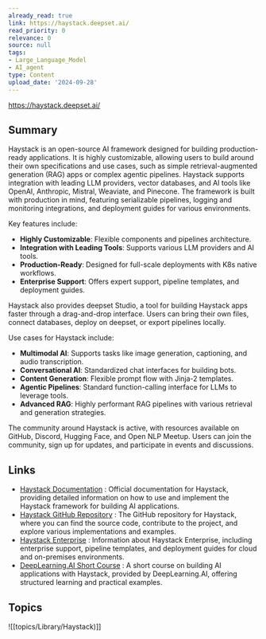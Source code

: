 ```yaml
---
already_read: true
link: https://haystack.deepset.ai/
read_priority: 0
relevance: 0
source: null
tags:
- Large_Language_Model
- AI_agent
type: Content
upload_date: '2024-09-28'
---
```


https://haystack.deepset.ai/
## Summary

Haystack is an open-source AI framework designed for building production-ready applications. It is highly customizable, allowing users to build around their own specifications and use cases, such as simple retrieval-augmented generation (RAG) apps or complex agentic pipelines. Haystack supports integration with leading LLM providers, vector databases, and AI tools like OpenAI, Anthropic, Mistral, Weaviate, and Pinecone. The framework is built with production in mind, featuring serializable pipelines, logging and monitoring integrations, and deployment guides for various environments.

Key features include:

- **Highly Customizable**: Flexible components and pipelines architecture.
- **Integration with Leading Tools**: Supports various LLM providers and AI tools.
- **Production-Ready**: Designed for full-scale deployments with K8s native workflows.
- **Enterprise Support**: Offers expert support, pipeline templates, and deployment guides.

Haystack also provides deepset Studio, a tool for building Haystack apps faster through a drag-and-drop interface. Users can bring their own files, connect databases, deploy on deepset, or export pipelines locally.

Use cases for Haystack include:

- **Multimodal AI**: Supports tasks like image generation, captioning, and audio transcription.
- **Conversational AI**: Standardized chat interfaces for building bots.
- **Content Generation**: Flexible prompt flow with Jinja-2 templates.
- **Agentic Pipelines**: Standard function-calling interface for LLMs to leverage tools.
- **Advanced RAG**: Highly performant RAG pipelines with various retrieval and generation strategies.

The community around Haystack is active, with resources available on GitHub, Discord, Hugging Face, and Open NLP Meetup. Users can join the community, sign up for updates, and participate in events and discussions.
## Links

- [Haystack Documentation](https://docs.haystack.deepset.ai/docs) : Official documentation for Haystack, providing detailed information on how to use and implement the Haystack framework for building AI applications.
- [Haystack GitHub Repository](https://github.com/deepset-ai/haystack) : The GitHub repository for Haystack, where you can find the source code, contribute to the project, and explore various implementations and examples.
- [Haystack Enterprise](https://www.deepset.ai/products-and-services/haystack-enterprise) : Information about Haystack Enterprise, including enterprise support, pipeline templates, and deployment guides for cloud and on-premises environments.
- [DeepLearning.AI Short Course](https://www.deeplearning.ai/short-courses/building-ai-applications-with-haystack/) : A short course on building AI applications with Haystack, provided by DeepLearning.AI, offering structured learning and practical examples.

## Topics

![[topics/Library/Haystack)]]
